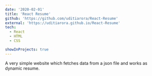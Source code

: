 ```yaml
---
date: '2020-02-01'
title: 'React Resume'
github: 'https://github.com/uditiarora/React-Resume'
external: 'https://uditiarora.github.io/React-Resume'
tech:
  - React
  - HTML
  - CSS

showInProjects: true
---
```


A very simple website which fetches data from a json file and works as dynamic resume.
